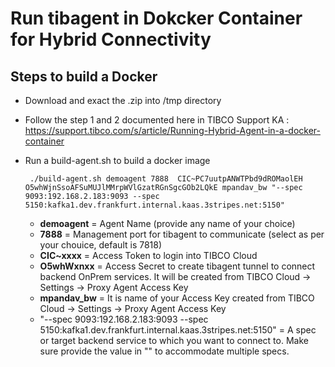 # Run tibagent in Dokcker Container for Hybrid Connectivity

## Steps to build a Docker
- Download and exact the .zip into /tmp directory
- Follow the step 1 and 2 documented here in TIBCO Support KA : https://support.tibco.com/s/article/Running-Hybrid-Agent-in-a-docker-container
- Run a build-agent.sh to build a docker image

       ./build-agent.sh demoagent 7888  CIC~PC7uutpANWTPbd9dROMaolEH O5whWjnSsoAFSuMUJlMMrpWVlGzatRGnSgcGOb2LQkE mpandav_bw "--spec 9093:192.168.2.183:9093 --spec 5150:kafka1.dev.frankfurt.internal.kaas.3stripes.net:5150"

  - **demoagent** = Agent Name (provide any name of your choice)
  - **7888** = Management port for tibagent to communicate (select as per your chouice, default is 7818)
  - **CIC~xxxx** = Access Token to login into TIBCO Cloud
  - **O5whWxnxx** = Access Secret to create tibagent tunnel to connect backend OnPrem services. It will be created from TIBCO Cloud -> Settings -> Proxy Agent Access Key
  - **mpandav_bw**  = It is name of your Access Key created from TIBCO Cloud -> Settings -> Proxy Agent Access Key
  - "--spec 9093:192.168.2.183:9093 --spec 5150:kafka1.dev.frankfurt.internal.kaas.3stripes.net:5150" = A spec or target backend service to which you want to connect to. Make sure provide the value in "" to accommodate multiple specs.
